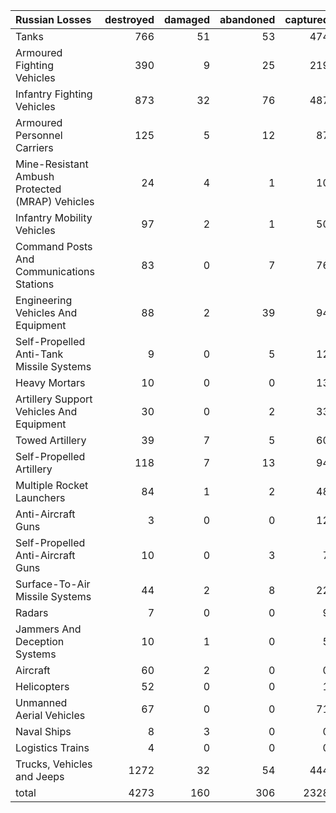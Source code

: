 | Russian Losses                                   |   destroyed |   damaged |   abandoned |   captured |   total |
|:-------------------------------------------------|------------:|----------:|------------:|-----------:|--------:|
| Tanks                                            |         766 |        51 |          53 |        474 |    1344 |
| Armoured Fighting Vehicles                       |         390 |         9 |          25 |        219 |     643 |
| Infantry Fighting Vehicles                       |         873 |        32 |          76 |        487 |    1468 |
| Armoured Personnel Carriers                      |         125 |         5 |          12 |         87 |     229 |
| Mine-Resistant Ambush Protected  (MRAP) Vehicles |          24 |         4 |           1 |         10 |      39 |
| Infantry Mobility Vehicles                       |          97 |         2 |           1 |         50 |     150 |
| Command Posts And Communications Stations        |          83 |         0 |           7 |         76 |     166 |
| Engineering Vehicles And Equipment               |          88 |         2 |          39 |         94 |     223 |
| Self-Propelled Anti-Tank Missile Systems         |           9 |         0 |           5 |         12 |      26 |
| Heavy Mortars                                    |          10 |         0 |           0 |         13 |      23 |
| Artillery Support Vehicles And Equipment         |          30 |         0 |           2 |         33 |      65 |
| Towed Artillery                                  |          39 |         7 |           5 |         60 |     111 |
| Self-Propelled Artillery                         |         118 |         7 |          13 |         94 |     232 |
| Multiple Rocket Launchers                        |          84 |         1 |           2 |         48 |     135 |
| Anti-Aircraft Guns                               |           3 |         0 |           0 |         12 |      15 |
| Self-Propelled Anti-Aircraft Guns                |          10 |         0 |           3 |          7 |      20 |
| Surface-To-Air Missile Systems                   |          44 |         2 |           8 |         22 |      76 |
| Radars                                           |           7 |         0 |           0 |          9 |      16 |
| Jammers And Deception Systems                    |          10 |         1 |           0 |          5 |      16 |
| Aircraft                                         |          60 |         2 |           0 |          0 |      62 |
| Helicopters                                      |          52 |         0 |           0 |          1 |      53 |
| Unmanned Aerial Vehicles                         |          67 |         0 |           0 |         71 |     138 |
| Naval Ships                                      |           8 |         3 |           0 |          0 |      11 |
| Logistics Trains                                 |           4 |         0 |           0 |          0 |       4 |
| Trucks, Vehicles and Jeeps                       |        1272 |        32 |          54 |        444 |    1802 |
| total                                            |        4273 |       160 |         306 |       2328 |    7067 |